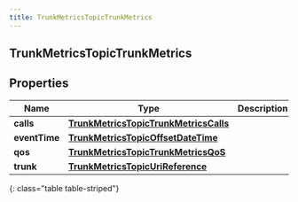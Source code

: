 ```yaml
---
title: TrunkMetricsTopicTrunkMetrics
---
```

## TrunkMetricsTopicTrunkMetrics


## Properties

| Name | Type | Description | Notes |
| ------------ | ------------- | ------------- | ------------- |
| **calls** | <!----><!---->[**TrunkMetricsTopicTrunkMetricsCalls**](TrunkMetricsTopicTrunkMetricsCalls.html)<!----> |  |  [optional] |
| **eventTime** | <!----><!---->[**TrunkMetricsTopicOffsetDateTime**](TrunkMetricsTopicOffsetDateTime.html)<!----> |  |  [optional] |
| **qos** | <!----><!---->[**TrunkMetricsTopicTrunkMetricsQoS**](TrunkMetricsTopicTrunkMetricsQoS.html)<!----> |  |  [optional] |
| **trunk** | <!----><!---->[**TrunkMetricsTopicUriReference**](TrunkMetricsTopicUriReference.html)<!----> |  |  [optional] |
{: class="table table-striped"}



